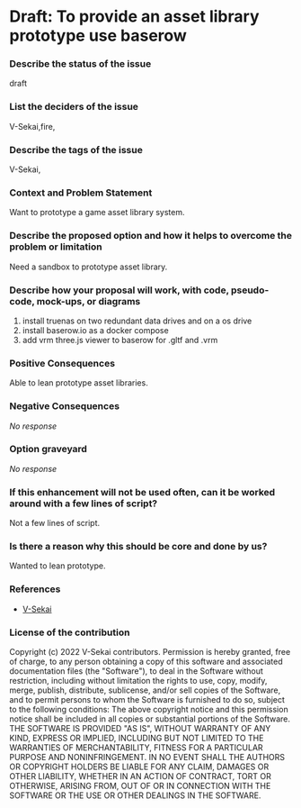# Draft: To provide an asset library prototype use baserow

### Describe the status of the issue

draft

### List the deciders of the issue

V-Sekai,fire,

### Describe the tags of the issue

V-Sekai,

### Context and Problem Statement

Want to prototype a game asset library system.

### Describe the proposed option and how it helps to overcome the problem or limitation

Need a sandbox to prototype asset library.

### Describe how your proposal will work, with code, pseudo-code, mock-ups, or diagrams

1. install truenas on two redundant data drives and on a os drive
1. install baserow.io as a docker compose
1. add vrm three.js viewer to baserow for .gltf and .vrm

### Positive Consequences

Able to lean prototype asset libraries.

### Negative Consequences

_No response_

### Option graveyard

_No response_

### If this enhancement will not be used often, can it be worked around with a few lines of script?

Not a few lines of script.

### Is there a reason why this should be core and done by us?

Wanted to lean prototype.

### References

- [V-Sekai](https://v-sekai.org/)

### License of the contribution

Copyright (c) 2022 V-Sekai contributors. Permission is hereby granted, free of charge, to any person obtaining a copy of this software and associated documentation files (the "Software"), to deal in the Software without restriction, including without limitation the rights to use, copy, modify, merge, publish, distribute, sublicense, and/or sell copies of the Software, and to permit persons to whom the Software is furnished to do so, subject to the following conditions: The above copyright notice and this permission notice shall be included in all copies or substantial portions of the Software. THE SOFTWARE IS PROVIDED "AS IS", WITHOUT WARRANTY OF ANY KIND, EXPRESS OR IMPLIED, INCLUDING BUT NOT LIMITED TO THE WARRANTIES OF MERCHANTABILITY, FITNESS FOR A PARTICULAR PURPOSE AND NONINFRINGEMENT. IN NO EVENT SHALL THE AUTHORS OR COPYRIGHT HOLDERS BE LIABLE FOR ANY CLAIM, DAMAGES OR OTHER LIABILITY, WHETHER IN AN ACTION OF CONTRACT, TORT OR OTHERWISE, ARISING FROM, OUT OF OR IN CONNECTION WITH THE SOFTWARE OR THE USE OR OTHER DEALINGS IN THE SOFTWARE.
